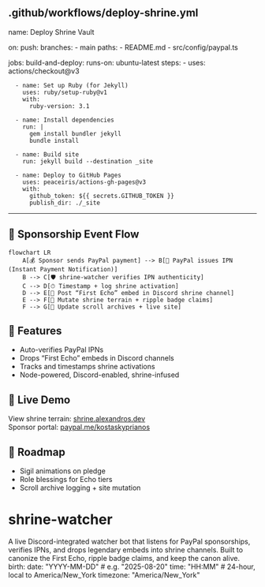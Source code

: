 ## .github/workflows/deploy-shrine.yml
name: Deploy Shrine Vault

on:
  push:
    branches:
      - main
    paths:
      - README.md
      - src/config/paypal.ts

jobs:
  build-and-deploy:
    runs-on: ubuntu-latest
    steps:
      - uses: actions/checkout@v3

      - name: Set up Ruby (for Jekyll)
        uses: ruby/setup-ruby@v1
        with:
          ruby-version: 3.1

      - name: Install dependencies
        run: |
          gem install bundler jekyll
          bundle install

      - name: Build site
        run: jekyll build --destination _site

      - name: Deploy to GitHub Pages
        uses: peaceiris/actions-gh-pages@v3
        with:
          github_token: ${{ secrets.GITHUB_TOKEN }}
          publish_dir: ./_site

---

## 🔄 Sponsorship Event Flow

```mermaid
flowchart LR
    A[💰 Sponsor sends PayPal payment] --> B[📡 PayPal issues IPN (Instant Payment Notification)]
    B --> C[🛡 shrine-watcher verifies IPN authenticity]
    C --> D[⏱ Timestamp + log shrine activation]
    D --> E[📢 Post “First Echo” embed in Discord shrine channel]
    E --> F[🌌 Mutate shrine terrain + ripple badge claims]
    F --> G[📜 Update scroll archives + live site]
```

## 🔮 Features
- Auto-verifies PayPal IPNs
- Drops “First Echo” embeds in Discord channels
- Tracks and timestamps shrine activations
- Node-powered, Discord-enabled, shrine-infused

## 📡 Live Demo
View shrine terrain: [shrine.alexandros.dev](https://shrine.alexandros.dev)  
Sponsor portal: [paypal.me/kostaskyprianos](https://paypal.me/kostaskyprianos)

## 🧙 Roadmap
- Sigil animations on pledge  
- Role blessings for Echo tiers  
- Scroll archive logging + site mutation
# shrine-watcher
A live Discord-integrated watcher bot that listens for PayPal sponsorships, verifies IPNs, and drops legendary embeds into shrine channels. Built to canonize the First Echo, ripple badge claims, and keep the canon alive.
birth:
  date: "YYYY-MM-DD"        # e.g. "2025-08-20"
  time: "HH:MM"             # 24-hour, local to America/New_York
  timezone: "America/New_York"